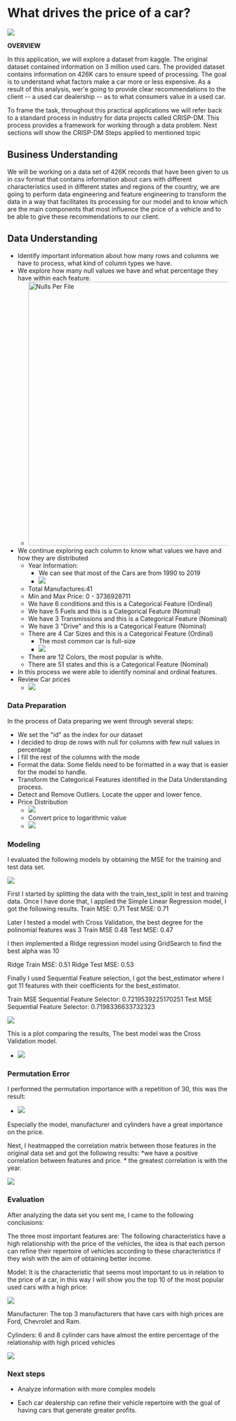 # What drives the price of a car?


![](images/kurt.jpeg)


**OVERVIEW**

In this application, we will explore a dataset from kaggle. The original dataset contained information on 3 million used cars. The provided dataset contains information on 426K cars to ensure speed of processing.  The goal is to understand what factors make a car more or less expensive.  As a result of this analysis, wer'e going to provide clear recommendations to the client -- a used car dealership -- as to what consumers value in a used car.

To frame the task, throughout this practical applications we will refer back to a standard process in industry for data projects called CRISP-DM. This process provides a framework for working through a data problem. 
Next sections will show the CRISP-DM Steps applied to mentioned topic


## Business Understanding

We will be working on a data set of 426K records that have been given to us in csv format that contains information about cars with different characteristics used in different states and regions of the country, we are going to perform data engineering and feature engineering to transform the data in a way that facilitates its processing for our model and to know which are the main components that most influence the price of a vehicle and to be able to give these recommendations to our client.

## Data Understanding

* Identify important information about how many rows and columns we have to process, what kind of column types we have.
* We explore how many null values we have and what percentage they have within each feature.
  * <img src="images/dataUnderstanding/nulls.png" alt="Nulls Per File" width="500" height="600">
* We continue exploring each column to know what values we have and how they are distributed
    * Year Information:
      * We can see that most of the Cars are from 1990 to 2019
      * ![](images/dataUnderstanding/yearsInformation2.png)
    * Total Manufactures:41
    * Min and Max Price: 0 - 3736928711
    * We have 6 conditions and this is a Categorical Feature (Ordinal)
    * We have 5 Fuels and this is a Categorical Feature (Nominal)
    * We have 3 Transmissions and this is a Categorical Feature (Nominal)
    * We have 3 "Drive" and this is a Categorical Feature (Nominal)
    * There are 4 Car Sizes and this is a Categorical Feature (Ordinal)
      * The most common car is full-size
      * ![](images/dataUnderstanding/carSizes.png)
    * There are 12 Colors, the most popular is white.
    * There are 51 states and this is a Categorical Feature (Nominal)
* In this process we were able to identify nominal and ordinal features.
* Review Car prices
  * ![](images/dataUnderstanding/carsByPrice.png)

### Data Preparation

In the process of Data preparing we went through several steps:
  * We set the "id" as the index for our dataset
  * I decided to drop de rows with null for columns with few null values in percentage
  * I fill the rest of the columns with the mode
  * Format the data: Some fields need to be formatted in a way that is easier for the model to handle.
  * Transform the Categorical Features identified in the Data Understanding process.
  * Detect and Remove Outliers. Locate the upper and lower fence.
  * Price Distribution
    * ![](images/dataUnderstanding/priceDistribution.png)
    * Convert price to logarithmic value
    * ![](images/dataUnderstanding/logPriceDistribution.png)

### Modeling

I evaluated the following models by obtaining the MSE for the training and test data set.

![](images/dataUnderstanding/models.png)

First I started by splitting the data with the train_test_split in test and training data. Once I have done that, I applied the Simple Linear Regression model, I got the following results.
  Train MSE:  0.71
  Test MSE:  0.71

Later I tested a model with Cross Validation, the best degree for the polinomial features was 3
  Train MSE 0.48
  Test MSE: 0.47

I then implemented a Ridge regression model using GridSearch to find the best alpha was 10

Ridge Train MSE:  0.51
Ridge Test MSE:  0.53

Finally I used Sequential Feature selection, I got the best_estimator where I got 11 features with their coefficients for the best_estimator.

Train MSE Sequential Feature Selector: 0.7219539225170251
Test MSE Sequential Feature Selector: 0.7198336633732323

![](images/dataUnderstanding/SequentialFeatureCoefficients.png)

This is a plot comparing the results, The best model was the Cross Validation model.

* ![](images/dataUnderstanding/modelMSE.png)

### Permutation Error

I performed the permutation importance with a repetition of 30, this was the result:

* ![](images/dataUnderstanding/permutationImportance.png)

Especially the model, manufacturer and cylinders have a great importance on the price.

Next, I heatmapped the correlation matrix between those features in the original data set and got the following results:
     *we have a positive correlation between features and price.
     * the greatest correlation is with the year.

![](images/dataUnderstanding/correlationPermutationImportance.png)

### Evaluation

After analyzing the data set you sent me, I came to the following conclusions:

The three most important features are:
The following characteristics have a high relationship with the price of the vehicles, the idea is that each person can refine their repertoire of vehicles according to these characteristics if they wish with the aim of obtaining better income.

Model: It is the characteristic that seems most important to us in relation to the price of a car, in this way I will show you the top 10 of the most popular used cars with a high price:

![](images/dataUnderstanding/modelHighPrices.png)

Manufacturer: The top 3 manufacturers that have cars with high prices are Ford, Chevrolet and Ram.


Cylinders: 6 and 8 cylinder cars have almost the entire percentage of the relationship with high priced vehicles

![](images/dataUnderstanding/cylinders.png)

### Next steps

* Analyze information with more complex models

* Each car dealership can refine their vehicle repertoire with the goal of having cars that generate greater profits.